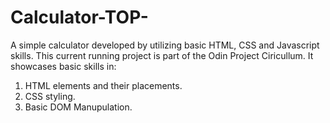 # Calculator-TOP-
A simple calculator developed by utilizing basic HTML, CSS and Javascript skills.
This current running project is part of the Odin Project Ciricullum. It showcases basic skills in:
  1. HTML elements and their placements.
  2. CSS styling.
  3. Basic DOM Manupulation. 
